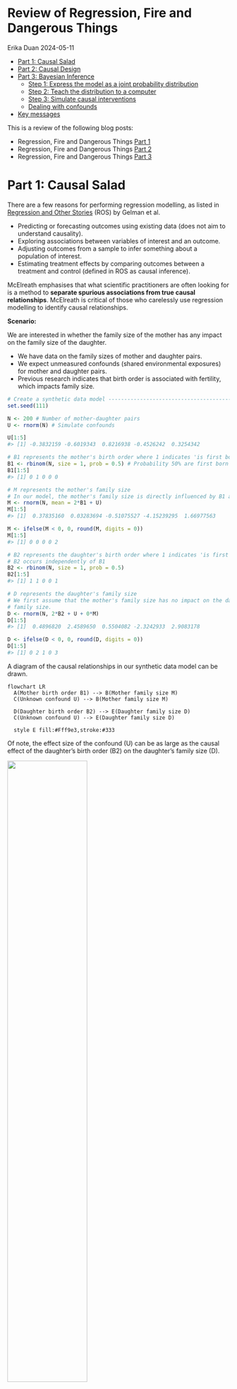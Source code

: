 Review of Regression, Fire and Dangerous Things
================
Erika Duan
2024-05-11

-   <a href="#part-1-causal-salad" id="toc-part-1-causal-salad">Part 1:
    Causal Salad</a>
-   <a href="#part-2-causal-design" id="toc-part-2-causal-design">Part 2:
    Causal Design</a>
-   <a href="#part-3-bayesian-inference"
    id="toc-part-3-bayesian-inference">Part 3: Bayesian Inference</a>
    -   <a href="#step-1-express-the-model-as-a-joint-probability-distribution"
        id="toc-step-1-express-the-model-as-a-joint-probability-distribution">Step
        1: Express the model as a joint probability distribution</a>
    -   <a href="#step-2-teach-the-distribution-to-a-computer"
        id="toc-step-2-teach-the-distribution-to-a-computer">Step 2: Teach the
        distribution to a computer</a>
    -   <a href="#step-3-simulate-causal-interventions"
        id="toc-step-3-simulate-causal-interventions">Step 3: Simulate causal
        interventions</a>
    -   <a href="#dealing-with-confounds"
        id="toc-dealing-with-confounds">Dealing with confounds</a>
-   <a href="#key-messages" id="toc-key-messages">Key messages</a>

This is a review of the following blog posts:

-   Regression, Fire and Dangerous Things [Part
    1](https://elevanth.org/blog/2021/06/15/regression-fire-and-dangerous-things-1-3/)  
-   Regression, Fire and Dangerous Things [Part
    2](https://elevanth.org/blog/2021/06/21/regression-fire-and-dangerous-things-2-3/)  
-   Regression, Fire and Dangerous Things [Part
    3](https://elevanth.org/blog/2021/06/29/regression-fire-and-dangerous-things-3-3/)

# Part 1: Causal Salad

There are a few reasons for performing regression modelling, as listed
in [Regression and Other
Stories](https://avehtari.github.io/ROS-Examples/) (ROS) by Gelman et
al. 

-   Predicting or forecasting outcomes using existing data (does not aim
    to understand causality).  
-   Exploring associations between variables of interest and an
    outcome.  
-   Adjusting outcomes from a sample to infer something about a
    population of interest.  
-   Estimating treatment effects by comparing outcomes between a
    treatment and control (defined in ROS as causal inference).

McElreath emphasises that what scientific practitioners are often
looking for is a method to **separate spurious associations from true
causal relationships**. McElreath is critical of those who carelessly
use regression modelling to identify causal relationships.

**Scenario:**

We are interested in whether the family size of the mother has any
impact on the family size of the daughter.

-   We have data on the family sizes of mother and daughter pairs.  
-   We expect unmeasured confounds (shared environmental exposures) for
    mother and daughter pairs.  
-   Previous research indicates that birth order is associated with
    fertility, which impacts family size.

``` r
# Create a synthetic data model ------------------------------------------------
set.seed(111)

N <- 200 # Number of mother-daughter pairs
U <- rnorm(N) # Simulate confounds

U[1:5]
#> [1] -0.3832159 -0.6019343  0.8216938 -0.4526242  0.3254342

# B1 represents the mother's birth order where 1 indicates 'is first born'
B1 <- rbinom(N, size = 1, prob = 0.5) # Probability 50% are first born
B1[1:5]
#> [1] 0 1 0 0 0

# M represents the mother's family size
# In our model, the mother's family size is directly influenced by B1 and U
M <- rnorm(N, mean = 2*B1 + U) 
M[1:5]
#> [1]  0.37835160  0.03283694 -0.51075527 -4.15239295  1.66977563

M <- ifelse(M < 0, 0, round(M, digits = 0))
M[1:5]
#> [1] 0 0 0 0 2

# B2 represents the daughter's birth order where 1 indicates 'is first born' 
# B2 occurs independently of B1 
B2 <- rbinom(N, size = 1, prob = 0.5)
B2[1:5]
#> [1] 1 1 0 0 1 

# D represents the daughter's family size 
# We first assume that the mother's family size has no impact on the daughter's 
# family size.  
D <- rnorm(N, 2*B2 + U + 0*M) 
D[1:5]
#> [1]  0.4896820  2.4589650  0.5504082 -2.3242933  2.9083178  

D <- ifelse(D < 0, 0, round(D, digits = 0))
D[1:5]
#> [1] 0 2 1 0 3
```

A diagram of the causal relationships in our synthetic data model can be
drawn.

``` mermaid
flowchart LR  
  A(Mother birth order B1) --> B(Mother family size M) 
  C(Unknown confound U) --> B(Mother family size M) 
  
  D(Daughter birth order B2) --> E(Daughter family size D) 
  C(Unknown confound U) --> E(Daughter family size D) 
  
  style E fill:#Fff9e3,stroke:#333
```

Of note, the effect size of the confound (U) can be as large as the
causal effect of the daughter’s birth order (B2) on the daughter’s
family size (D).

<img
src="regression_richard_mcelreath_files/figure-gfm/unnamed-chunk-4-1.png"
style="width:60.0%" />

<img
src="regression_richard_mcelreath_files/figure-gfm/unnamed-chunk-4-2.png"
style="width:60.0%" />

<img
src="regression_richard_mcelreath_files/figure-gfm/unnamed-chunk-4-3.png"
style="width:60.0%" />

Our synthetic data model specifies that the mother’s family size (M) has
**no impact** on the daughter’s family size (D). But what happens when
we include M in a regression model to predict D?

``` r
# Build linear regression model D = b0 + b1*M ---------------------------------- 
only_M <- lm(D ~ M)

# Output tidy linear regression coefficients and p-values  
tidy(only_M) 
```

    # A tibble: 2 x 5
      term        estimate std.error statistic  p.value
      <chr>          <dbl>     <dbl>     <dbl>    <dbl>
    1 (Intercept)    0.978    0.118       8.26 2.03e-14
    2 M              0.231    0.0685      3.38 8.82e- 4

``` r
# Output model performance metrics
glance(only_M)
```

    # A tibble: 1 x 12
      r.squared adj.r.squared sigma statistic  p.value    df logLik   AIC   BIC
          <dbl>         <dbl> <dbl>     <dbl>    <dbl> <dbl>  <dbl> <dbl> <dbl>
    1    0.0545        0.0497  1.23      11.4 0.000882     1  -324.  654.  663.
    # i 3 more variables: deviance <dbl>, df.residual <int>, nobs <int>

The linear regression model indicates that M is positively associated
with D
i.e. ![E(D) = 0.98 + 0.23 M](https://latex.codecogs.com/svg.latex?E%28D%29%20%3D%200.98%20%2B%200.23%20M "E(D) = 0.98 + 0.23 M").
**This contrasts with our prior knowledge that D is independent of M.**

What happens if we add more variables into our linear regression model?
Does the misleading association between M and D disappear?

``` r
# Build linear regression model D = b0 + b1*M + b2*B1 + b3*B2 ------------------ 
M_B1_B2 <- lm(D ~ M + B1 + B2)

# Output tidy linear regression coefficients and p-values  
tidy(M_B1_B2) 
```

    # A tibble: 4 x 5
      term        estimate std.error statistic  p.value
      <chr>          <dbl>     <dbl>     <dbl>    <dbl>
    1 (Intercept)    0.400    0.132       3.02 2.88e- 3
    2 M              0.373    0.0658      5.67 5.15e- 8
    3 B1            -0.437    0.166      -2.64 9.07e- 3
    4 B2             1.33     0.145       9.16 6.85e-17

``` r
# Output model performance metrics
glance(M_B1_B2)
```

    # A tibble: 1 x 12
      r.squared adj.r.squared sigma statistic  p.value    df logLik   AIC   BIC
          <dbl>         <dbl> <dbl>     <dbl>    <dbl> <dbl>  <dbl> <dbl> <dbl>
    1     0.352         0.343  1.02      35.6 2.15e-18     3  -286.  582.  598.
    # i 3 more variables: deviance <dbl>, df.residual <int>, nobs <int>

Unfortunately, adding the variables B1 and B2 produced a model with a
larger ![\beta](https://latex.codecogs.com/svg.latex?%5Cbeta "\beta")
coefficient for M. B1 is also negatively associated with D, despite our
synthetic model specifying M to be positively dependent on B1 (so we
expect B1 and M to at least have
![\beta](https://latex.codecogs.com/svg.latex?%5Cbeta "\beta")
coefficients with the same sign).

If we examined model performance metrics like AIC and BIC, we would be
misled into concluding that the second model was the better model. It is
likely that the second model is a more predictive model. However, the
second model is also more misleading if we wanted to infer causal
relationships between the predictor (B1, B2 and M) and response (D)
variables.

This example illustrates the dangers of causal salads, where we throw
many variables into a model and hope to identify some statistically
significant ones. The best way to counter this practice is to explicitly
think about the **causal relationships among predictor variables** and
not just the causal relationships between predictor and response
variables.

In this case, our scenario is the result of **bias amplification**:

-   A predictor variable or exposure of interest (M) is confounded by
    another variable (U).  
-   Another predictor variable (B1) is included, which is also a strong
    predictor of the original exposure of interest (M). This is because
    `M <- rnorm(N, 2*B1 + U)`.  
-   The addition of B1 tends to amplify the effects of U and make
    inference worse.  
-   Best practice would be to add additional predictor variables which
    are hypothesised to be strong predictors of the outcome **but** not
    the exposure (B2). In research however, it may not be easy to
    identify such variables confidently, especially when there is
    limited information about existing causal relationships.

``` r
# Build linear regression model D = b0 + b1*M + b2*B2 ------------------ 
M_B2 <- lm(D ~ M + B2)

# Output tidy linear regression coefficients and p-values  
tidy(M_B2) 
```

    # A tibble: 3 x 5
      term        estimate std.error statistic  p.value
      <chr>          <dbl>     <dbl>     <dbl>    <dbl>
    1 (Intercept)    0.282    0.126       2.23 2.70e- 2
    2 M              0.288    0.0582      4.94 1.63e- 6
    3 B2             1.33     0.148       8.99 2.06e-16

``` r
# The coefficients of the model D ~ M + B2 are more sensible than those of 
# D ~ M + B1 + B2, although the coefficient of M is still misleading.   
```

# Part 2: Causal Design

Regression has no direction whereas causal models are built from
directional relationships. The simplest model
![X \to Y](https://latex.codecogs.com/svg.latex?X%20%5Cto%20Y "X \to Y")
tells us that:

-   A change in X will cause a change in Y.  
-   A change in Y will not impact X.

We can turn our modelling question into the causal graph below. This
graph represents our hypothesis about what is happening, which is why we
include an arrow from M to D.

``` mermaid
flowchart TD  
  B1 -- b --> M  
  U -- k --> M  
  U -- k --> D   
  B2 -- b --> D
  
  M -- m --> D
  
  style D fill:#Fff9e3,stroke:#333
```

Other graph construction decisions:

-   We assume that the influence of birth order on family size ***b***
    is consistent over time (the same effect size for mothers and
    daughters). This assumption may come from domain knowledge or be a
    common sense simplification.  
-   We also assume that the influence of the unobserved confound ***k***
    is the same for mothers and daughters.

The covariance between two variables can be calculated directly from a
causal graph.

If ***b*** is the causal influence of B1 on M, then the covariance
between B1 and M is just the causal effect ***b*** multiplied by the
variance of B1.

![cov(B_1, M) = b \times var(B_1)](https://latex.codecogs.com/svg.latex?cov%28B_1%2C%20M%29%20%3D%20b%20%5Ctimes%20var%28B_1%29 "cov(B_1, M) = b \times var(B_1)")

![b = \tfrac{cov(B_1, M)}{var(B_1)}](https://latex.codecogs.com/svg.latex?b%20%3D%20%5Ctfrac%7Bcov%28B_1%2C%20M%29%7D%7Bvar%28B_1%29%7D "b = \tfrac{cov(B_1, M)}{var(B_1)}")

``` r
# Check causal influence estimation using a causal graph -----------------------
cov(B1, M) / var(B1)

#> [1] 1.246625  
```

``` r
# Check covariate estimation using linear regression ---------------------------
lm(M ~ B1) |>
  tidy()
```

    # A tibble: 2 x 5
      term        estimate std.error statistic  p.value
      <chr>          <dbl>     <dbl>     <dbl>    <dbl>
    1 (Intercept)    0.545     0.111      4.90 2.01e- 6
    2 B1             1.25      0.157      7.95 1.36e-13

We are interested in the causal influence of M on D and would therefore
like to estimate ***m***. We know the following things:

-   We do not know U or ***k*** as U is unobserved.  
-   We can calculate
    ![cov(B_1, D) = b\times m \times var(B_1)](https://latex.codecogs.com/svg.latex?cov%28B_1%2C%20D%29%20%3D%20b%5Ctimes%20m%20%5Ctimes%20var%28B_1%29 "cov(B_1, D) = b\times m \times var(B_1)")
    as we multiply the causes ***b*** and ***m*** when there are
    multiple arrows on a path.

We can therefore solve for ***m***.

![m = \tfrac{cov(B_1, D)}{b\times var(B_1)}](https://latex.codecogs.com/svg.latex?m%20%3D%20%5Ctfrac%7Bcov%28B_1%2C%20D%29%7D%7Bb%5Ctimes%20var%28B_1%29%7D "m = \tfrac{cov(B_1, D)}{b\times var(B_1)}")
where
![b = \tfrac{cov(B_1, M)}{var(B_1)}](https://latex.codecogs.com/svg.latex?b%20%3D%20%5Ctfrac%7Bcov%28B_1%2C%20M%29%7D%7Bvar%28B_1%29%7D "b = \tfrac{cov(B_1, M)}{var(B_1)}")

![m = \tfrac{cov(B_1, D)}{cov(B_1, M)}](https://latex.codecogs.com/svg.latex?m%20%3D%20%5Ctfrac%7Bcov%28B_1%2C%20D%29%7D%7Bcov%28B_1%2C%20M%29%7D "m = \tfrac{cov(B_1, D)}{cov(B_1, M)}")

``` r
# Solve for m using a causal graph ---------------------------------------------
cov(B1, D) / cov(B1, M)
#> [1] -0.02005616  

# This agrees with our prior knowledge that M has no effect on D  
```

``` r
# Test for different values of m -----------------------------------------------
set.seed(111)

D2 <- rnorm(N, 2*B2 + U + 0.7*M) 
D2 <- ifelse(D2 < 0, 0, round(D2, digits = 0))

cov(B1, D2) / cov(B1, M)
#> [1] 0.3991978

D3 <- rnorm(N, 2*B2 + U + 1.5*M) 
D3 <- ifelse(D3 < 0, 0, round(D3, digits = 0))

cov(B1, D3) / cov(B1, M)
#> [1] 1.19655
```

However, this solution does not provide us information about the
uncertainty of our estimate of ***m***. A computationally intensive way
of doing this is to repeat the data simulation many times and obtain a
bootstrap estimate. However, performing bootstraps is not always
possible.

``` r
# Calculate bootstrap estimate for 1000 simulations ----------------------------
set.seed(111)

N <- 200 
U <- rnorm(N, 0, 1) 
B1 <- rbinom(N, size=1, prob = 0.5) 
M <- rnorm(N, 2*B1 + U)
M <- ifelse(M < 0, 0, round(M, digits = 0))
B2 <- rbinom(N, size = 1, prob = 0.5)
D <- rnorm(N, 2*B2 + U + 0*M)
D <- ifelse(D < 0, 0, round(D, digits = 0))

# Define bootstrap statistic i.e. m = cov(B1, D) / cov(B1, M)  
f <- function(data,indices) 
  with(data[indices,], cov(B1, D) / cov(B1, M))

# Define dataset structure
data_sim <- data.frame(
  M = M,
  D = D,
  B1 = B1,
  B2 = B2
)

# Perform bootstrap
boot(data = data_sim, statistic = f, R = 1000) |>
  tidy()
```

    # A tibble: 1 x 3
      statistic     bias std.error
          <dbl>    <dbl>     <dbl>
    1   -0.0201 0.000772     0.151

Thinking like a graph involves multiple stages:

-   **Step 1:** Specify a generative model of the data and include
    unmeasured confounds. This generative model can be a simple directed
    acyclic graph (DAG) or a detailed system of equations.  
-   **Step 2:** Choose a specific exposure of interest and outcome of
    interest, for example M and D respectively.  
-   **Step 3:** Use the model structure to deduce a procedure for
    calculating the causal influence of the exposure on the outcome.  
-   **Step 4:** Repeat steps 2 and 3 if calculating multiple causal
    effects.

A single causal model implies a variety of statistical models, with
potentially a different statistical model for each causal question.

Even if we do not have any ideas about the exact functions between
different variables, we can use **do-calculus** to query a DAG and
determine if there is a method to estimate a causal effect.

The key ideas behind **do-calculus** are:

-   Use statistical or experimental design choices to remove confounds
    for an association of interest between an exposure and outcome.
    Graphically, this is equivalent to removing all arrows entering the
    exposure of interest. In medical research, we can achieve this
    scenario by conducting randomised controlled trials (RCTs) to
    experimentally set different values for M.  
-   The remaining association is an estimate of the causal effect of the
    exposure on the outcome.

In our scenario, we would be interested in modelling the intervention
below to calculate
![p(D\|do(M))](https://latex.codecogs.com/svg.latex?p%28D%7Cdo%28M%29%29 "p(D|do(M))"),
which is the distribution of D when we intervene on M.

``` mermaid
flowchart TD  
  U --> D   
  B2 --> D
  M --> D
  
  B1
  
  style D fill:#Fff9e3,stroke:#333
```

When RCTs cannot be conducted (for ethical or financial reasons),
do-calculus provides an algorithm for deducing statistical methods to
convert our original hypothesised model into the simplified model above
and to then calculate
![p(D\|do(M))](https://latex.codecogs.com/svg.latex?p%28D%7Cdo%28M%29%29 "p(D|do(M))").

# Part 3: Bayesian Inference

According to McElreath, **full-luxury Bayesian inference** is an
approach which:

-   Uses all variables and expresses all of their relationships as a
    joint probability distribution (only uses one statistical model
    unlike the causal graph approach).  
-   Any available data can be used to constrain the joint probability
    distribution, eliminate possibilities and refine information about
    causal effects.  
-   This process automatically realises and derives the statistical
    implications of the causal model.  
-   This process allows estimations in finite samples, with missing
    data, measurement errors or other common errors present.

## Step 1: Express the model as a joint probability distribution

We can rewrite our original generative code as a joint probability
distribution.

``` r
# Original generative model to be converted ------------------------------------
set.seed(111)

N <- 200 
U <- rnorm(N, 0, 1) 
B1 <- rbinom(N, size=1, prob = 0.5) 
M <- rnorm(N, 2*B1 + U)
M <- ifelse(M < 0, 0, round(M, digits = 0)) # [1]
B2 <- rbinom(N, size = 1, prob = 0.5)
D <- rnorm(N, 2*B2 + U + 0*M)
D <- ifelse(D < 0, 0, round(D, digits = 0)) # [1]

# [1] We will skip these lines to simplify our joint probability distribution
```

Let ![i](https://latex.codecogs.com/svg.latex?i "i") represent an
individual mother-daughter pair. The joint probability distribution is
derived from the following distinct probability distributions:

![M_i \sim Normal(\mu_i, \sigma)](https://latex.codecogs.com/svg.latex?M_i%20%5Csim%20Normal%28%5Cmu_i%2C%20%5Csigma%29 "M_i \sim Normal(\mu_i, \sigma)")
where
![\mu_i = \alpha_1 + bB\_{1,i} + kU_i](https://latex.codecogs.com/svg.latex?%5Cmu_i%20%3D%20%5Calpha_1%20%2B%20bB_%7B1%2Ci%7D%20%2B%20kU_i "\mu_i = \alpha_1 + bB_{1,i} + kU_i")

![D_i \sim Normal(\nu_i, \tau)](https://latex.codecogs.com/svg.latex?D_i%20%5Csim%20Normal%28%5Cnu_i%2C%20%5Ctau%29 "D_i \sim Normal(\nu_i, \tau)")
where
![\nu_i = \alpha_2 + bB\_{2,i} + mM_i+ kU_i](https://latex.codecogs.com/svg.latex?%5Cnu_i%20%3D%20%5Calpha_2%20%2B%20bB_%7B2%2Ci%7D%20%2B%20mM_i%2B%20kU_i "\nu_i = \alpha_2 + bB_{2,i} + mM_i+ kU_i")

![B\_{j,i} \sim Bernoulli(p)](https://latex.codecogs.com/svg.latex?B_%7Bj%2Ci%7D%20%5Csim%20Bernoulli%28p%29 "B_{j,i} \sim Bernoulli(p)")

![U_i \sim Normal(0,1)](https://latex.codecogs.com/svg.latex?U_i%20%5Csim%20Normal%280%2C1%29 "U_i \sim Normal(0,1)")

The values for U have not been observed so we cannot estimate the mean
and variance of U. However, it is fine to assign U a standardised normal
distribution. As U is an unobserved variable, it is a prior.

We also need to specify probability distributions for the latent
variables ***b***, ***m***, ***k*** and so on. These parameters are also
unobserved variables and therefore also priors. Assigning prior
probability distributions to unobserved variables is an art that can be
refined by simulating the observations implied by the prior probability
assignments. For our scenario, we will use weakly regularising
distributions that encode skepticism of large causal effects.

![\alpha_1, \alpha_2, b, m \sim Normal(0, 0.5)](https://latex.codecogs.com/svg.latex?%5Calpha_1%2C%20%5Calpha_2%2C%20b%2C%20m%20%5Csim%20Normal%280%2C%200.5%29 "\alpha_1, \alpha_2, b, m \sim Normal(0, 0.5)")  
![k, \sigma, \tau \sim Exponential(1)](https://latex.codecogs.com/svg.latex?k%2C%20%5Csigma%2C%20%5Ctau%20%5Csim%20Exponential%281%29 "k, \sigma, \tau \sim Exponential(1)")  
![p \sim Beta(2,2)](https://latex.codecogs.com/svg.latex?p%20%5Csim%20Beta%282%2C2%29 "p \sim Beta(2,2)")

The parameter ***k*** has been assigned an exponential distribution to
constrain it to be positive. Although we do not know if the effect of U
on M or D is positive or negative, we need to force it to be one or the
other as the sign of U impacts each M-D pair. This enforced constraint
helps with the next step.

## Step 2: Teach the distribution to a computer

The variables of our final joint probability distribution are:

-   the observed variables (the data)  
-   the latent variables (the unknown parameters)

Every time we acquire new data, we acquire new information about these
variables and we can update the joint distribution to see if it implies
new information about any of the other i.e. latent variables.

In our scenario, the information we have is observations of M, D, B1 and
B2. We want to know if these observations imply anything about ***m***.

``` r
# Load Bayesian modelling packages ---------------------------------------------
library(rethinking)
library(cmdstanr)

# Define Bayesian model --------------------------------------------------------
data <- list(N = N,
             M = M,
             D = D,
             B1 = B1,
             B2 = B2)

set.seed(111)

bayes_model <- ulam(
  alist(
    # Mum model
    M ~ normal(mu, sigma),
    mu <- a1 + b*B1 + k*U[i],
    
    # Daughter model
    D ~ normal(nu, tau),
    nu <- a2 + b*B2 + m*M + k*U[i],
    
    # B1 and B2
    B1 ~ bernoulli(p),
    B2 ~ bernoulli(p),
    
    # Unmeasured confound is also included
    vector[N]:U ~ normal(0, 1),
    
    # Priors or latent variables
    c(a1, a2, b, m) ~ normal(0, 0.5),
    c(k, sigma, tau) ~ exponential(1),
    p ~ beta(2, 2)
  ),
  data = data,
  chains = 4, 
  cores = 4, 
  iter = 2000, 
  cmdstan = TRUE)
```

The `cmdstanr` package uses automatic differentiation to sample from the
approximate joint distribution of the specified model, **conditional on
the observed data**.

``` r
# Summarise the marginal distributions of m, b and k ---------------------------
precis(bayes_model, pars = c("m", "b", "k")) 
```

            mean        sd       5.5%     94.5%     rhat  ess_bulk
    m 0.06425187 0.1190338 -0.1317059 0.2571193 1.019846  223.8204
    b 1.25957636 0.1005843  1.1013234 1.4215938 1.000825 3842.8306
    k 0.59038828 0.1671759  0.2837118 0.8159069 1.023639  188.5850

``` r
# Estimates for m, b and k are much closer to the original values used in our 
# generative model i.e. m = 0, b = 2 and k = 1.   
```

## Step 3: Simulate causal interventions

Imagine that we also want to know the causal effect of intervening on B1
on D
i.e. ![P(D \| do(B_1))](https://latex.codecogs.com/svg.latex?P%28D%20%7C%20do%28B_1%29%29 "P(D | do(B_1))").
This causal effect depends on multiple parameters (the product of
***b*** and ***m*** instead of only ***m***) and it can also be
computed.

``` r
# Directly calculate b*m from original Bayesian model --------------------------
# As the causal model is a linear model, the average effect of intervening on B1
# must be b * m.    

posterior <- extract.samples(bayes_model)
quantile(with(posterior, b*m))
```

             0%         25%         50%         75%        100% 
    -0.40037008 -0.01866835  0.08150841  0.18459810  0.55531662 

The median is 0.082 and there is a wide range of both positive and
negative effects, which indicates that there is no effect on D when we
intervene on B1. This is expected, as ***m*** is close to 0 and
uncertain.

``` r
# Simulate intervention on B1 and its effect on D ------------------------------
# B1 can only be 0 or 1 

# Scenario 1: Let B1 = 0  
# Simulate the distribution of M   
M_B1_0 <- with(posterior, a1 + b*0 + k*0)
# Use simulated values of M to simulate the distribution of D  
D_B1_0 <- with(posterior, a2 + b*0 + m*M_B1_0 + k*0)

# Scenario 2: Let B1 = 1
M_B1_1 <- with(posterior, a1 + b*1 + k*0)
D_B1_1 <- with(posterior, a2 + b*0 + m*M_B1_1 + k*0)

# Obtain distribution of D_B1_1 - D_B1_0 --------------------------------------- 
# This is the causal effect of changing B1 from 0 to 1    
dist_D_B1 <- D_B1_1 - D_B1_0
quantile(dist_D_B1)
```

             0%         25%         50%         75%        100% 
    -0.40037008 -0.01866835  0.08150841  0.18459810  0.55531662 

The quantiles calculated by the two methods are identical, as they are
computed from the same simulated samples from the joint probability
distribution.

## Dealing with confounds

An advantage of Bayesian inference is that it can automatically discover
ways to manage confounds like U.

Imagine we have a more complicated generative model where B1 also
influences D directly (for example, because first-born mothers tend to
gain an inheritance which can support their daughter’s future family).
We also have two new variables V and W, which are caused by U.

``` mermaid
flowchart TD  
  U --v--> V 
  U --w--> W 
  U --k--> D 
  U --k--> M
  
  B2 --b--> D
  M --m--> D
  
  B1 --b--> M
  B1 --d--> D
  
  style D fill:#Fff9e3,stroke:#333
```

B1 therefore becomes another confound that we have to control for when
calculating the causal effect of M on D. However, we can now use V and W
to remove the confounding effect of U.

``` r
# Define more complex Bayesian model -------------------------------------------
set.seed(111)

N <- 200 

# Simulate unobserved confound U and its effects on V and W
U <- rnorm(N, 0, 1) 
V <- rnorm(N, U, 1)
W <- rnorm(N, U, 1)

# Simulate birth order and family size
B1 <- rbinom(N, size = 1, prob = 0.5) 
M <- rnorm(N, 2*B1 + U)

B2 <- rbinom(N, size = 1, prob = 0.5)
D <- rnorm(N, 2*B2 + 0.5*B1 + U + 0*M)

# Define Bayesian model --------------------------------------------------------
# We no longer know the distributions of B1 and B2
complex_data <- list(
  N = N,
  M = M,
  D = D,
  B1 = B1,
  B2 = B2,
  V = V,
  W = W)

complex_bayes_model <- ulam(
    alist(
        M ~ normal(muM, sigmaM),
        muM <- a1 + b*B1 + k*U[i],
        
        D ~ normal(muD, sigmaD),
        muD <- a2 + b*B2 + d*B1 + m*M + k*U[i],
        
        W ~ normal(muW, sigmaW),
        muW <- a3 + w*U[i],
        
        V ~ normal(muV , sigmaV),
        muV <- a4 + v*U[i],
        
        vector[N]:U ~ normal(0, 1),
        
        # Still use weakly regularising distributions for priors
        c(a1, a2, a3, a4, b, d, m) ~ normal(0, 0.5),
        c(k, w, v) ~ exponential(1),
        c(sigmaM, sigmaD, sigmaW, sigmaV) ~ exponential(1)
        
    ), 
    data = complex_data,
    chains = 4, 
    cores = 4 , 
    iter = 2000 , 
    cmdstan = TRUE)
```

``` r
precis(complex_bayes_model)
```

                  mean         sd        5.5%      94.5%      rhat ess_bulk
    m       0.16960054 0.08188694  0.03960823 0.30279672 1.0012207 2147.273
    d       0.11476251 0.21787101 -0.21937491 0.46469234 1.0009631 3376.670
    b       1.95276557 0.11099411  1.77532945 2.12747330 1.0014163 4492.762
    a4      0.06231286 0.09396005 -0.09135014 0.21177960 1.0018730 1730.048
    a3     -0.09258681 0.09619545 -0.24360191 0.06319867 1.0015615 2133.334
    a2      0.02533199 0.14210585 -0.19491012 0.25011709 1.0002476 2927.299
    a1     -0.02933989 0.10772048 -0.20312861 0.14205601 1.0002731 2216.305
    v       1.03576492 0.09353699  0.89094659 1.18875650 1.0015247 1612.433
    w       0.94411181 0.09734003  0.79335103 1.10128210 0.9999713 2242.923
    k       0.97237904 0.09985011  0.81729938 1.13449495 1.0028707 1117.619
    sigmaV  0.85668174 0.07402561  0.73700181 0.97304161 1.0008793 1755.953
    sigmaW  1.01028818 0.06871882  0.90271051 1.12292165 1.0000127 3043.080
    sigmaD  1.12867762 0.07092363  1.02012395 1.24701320 0.9997250 4284.407
    sigmaM  0.98410645 0.07165032  0.87547982 1.10058695 1.0030935 2006.551

``` r
# Examine results from confounded multiple regression model --------------------
lm(D ~ M + B1 + B2 + V + W) |>
  tidy()
```

    # A tibble: 6 x 5
      term        estimate std.error statistic  p.value
      <chr>          <dbl>     <dbl>     <dbl>    <dbl>
    1 (Intercept)  -0.0982    0.160     -0.615 5.39e- 1
    2 M             0.380     0.0779     4.88  2.24e- 6
    3 B1           -0.258     0.232     -1.11  2.67e- 1
    4 B2            2.17      0.174     12.5   1.39e-26
    5 V             0.260     0.0836     3.11  2.17e- 3
    6 W             0.297     0.0755     3.93  1.18e- 4

``` r
# Multiple regression fails to account for confounding relationships and 
# provides a positive coefficient for m.  
```

A disadvantage of the Bayesian inference approach is that some
calculations are inefficient or impossible to run. Some algebraic
thinking can help make the inference more efficient and reliable.

For example, in our original model, we can ignore the impact of U by
treating M and D as pairs of values drawn from a common (multivariate
normal) distribution with some correlation induced by U.

The joint probability distribution therefore does not need to include U:

![\Bigl( \begin{matrix} M_i \\\\ D_i \end{matrix} \Bigr) \sim MVNormal \Bigl( \bigl( \begin{matrix} u_i \\\\ v_i \end{matrix} \bigr) , \Sigma \Bigr)](https://latex.codecogs.com/svg.latex?%5CBigl%28%20%5Cbegin%7Bmatrix%7D%20M_i%20%5C%5C%20D_i%20%5Cend%7Bmatrix%7D%20%5CBigr%29%20%5Csim%20MVNormal%20%5CBigl%28%20%5Cbigl%28%20%5Cbegin%7Bmatrix%7D%20u_i%20%5C%5C%20v_i%20%5Cend%7Bmatrix%7D%20%5Cbigr%29%20%2C%20%5CSigma%20%5CBigr%29 "\Bigl( \begin{matrix} M_i \\ D_i \end{matrix} \Bigr) \sim MVNormal \Bigl( \bigl( \begin{matrix} u_i \\ v_i \end{matrix} \bigr) , \Sigma \Bigr)")

![u_i = a_1 + bB\_{1,i}](https://latex.codecogs.com/svg.latex?u_i%20%3D%20a_1%20%2B%20bB_%7B1%2Ci%7D "u_i = a_1 + bB_{1,i}")

![v_i = a_2 + bB\_{2,i} + mM_i](https://latex.codecogs.com/svg.latex?v_i%20%3D%20a_2%20%2B%20bB_%7B2%2Ci%7D%20%2B%20mM_i "v_i = a_2 + bB_{2,i} + mM_i")

![B\_{j, i} \sim Bernoulli(p)](https://latex.codecogs.com/svg.latex?B_%7Bj%2C%20i%7D%20%5Csim%20Bernoulli%28p%29 "B_{j, i} \sim Bernoulli(p)")

``` r
# Define simplified Bayesian model ---------------------------------------------
set.seed(111)

# Sigma is the covariance matrix that attempts to learn the residual association
# between M and D due to U so U can be excluded

mvn_bayes_model <- ulam(
    alist(
        c(M, D) ~ multi_normal(c(mu, nu), Rho, Sigma),
        mu <- a1 + b*B1, 
        nu <- a2 + b*B2 + m*M,
        
        c(a1, a2, b, m) ~ normal(0, 0.5),
        Rho ~ lkj_corr(2),
        Sigma ~ exponential(1)
    ), 
    data = data, 
    chains = 4, 
    cores = 4, 
    cmdstan = TRUE)
```

``` r
precis(mvn_bayes_model, 3)
```

                   mean         sd        5.5%     94.5%     rhat  ess_bulk
    m        0.07435733 0.10559172 -0.09773703 0.2460944 1.005598  685.2339
    b        1.26509529 0.09926416  1.10734340 1.4294633 1.001187 1262.3625
    a2       0.54444654 0.15668036  0.30732971 0.7950777 1.004824  727.3945
    a1       0.51910548 0.08975037  0.37723323 0.6627066 1.005372 1314.2208
    Rho[1,1] 1.00000000 0.00000000  1.00000000 1.0000000       NA        NA
    Rho[2,1] 0.29534553 0.11466591  0.10145410 0.4706128 1.005545  734.8973
    Rho[1,2] 0.29534553 0.11466591  0.10145410 0.4706128 1.005545  734.8973
    Rho[2,2] 1.00000000 0.00000000  1.00000000 1.0000000       NA        NA
    Sigma[1] 1.11346473 0.05691709  1.02656340 1.2081238 1.000072 1937.2072
    Sigma[2] 1.08038981 0.06441891  0.98564164 1.1899950 1.008704  987.7994

Another problem with the Bayesian inference approach is that we do not
necessarily understand how our analysis extracts the final information
(as it is all hidden under complex probability theory). Understanding
why an inference is possible or not helps us anticipate results and
design better research.

The full-luxury Bayesian inference approach and the causal design
approach complement each other because 1) we can use do-calculus to
identify when inference is possible and which variables can be ignored,
and then 2) use Bayesian inference to perform the calculations. Both
models depend on the definition and analysis of a generative model. The
assumptions required to build a generative model must come from prior
research or hypotheses constructed using domain knowledge.

# Key messages

-   The interpretation of statistical results always depends upon causal
    assumptions, assumptions that ultimately cannot be tested with
    available data. This is why we need to interpret statistical
    modelling and machine learning results with caution and be skeptical
    of those making claims about causality. See [Westreich et al
    2013](https://academic.oup.com/aje/article/177/4/292/147738) for a
    more detailed example.  
-   Graphical causal inference (including RCTs) requires a different
    statistical model for each causal query.  
-   Bayesian inference only requires a single statistical model (the
    joint probability distribution) to obtain different causal queries
    through different simulations.  
-   Because we care about estimating uncertainty in a finite sample,
    using a causal design approach without incorporating Bayesian
    inference is incomplete, as we lack a reliable and efficient method
    to perform calculations.
